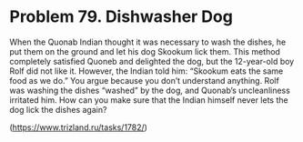 # Problem 79. Dishwasher Dog

When the Quonab Indian thought it was necessary to wash the dishes, he put them on the ground and let his dog Skookum lick them. This method completely satisfied Quoneb and delighted the dog, but the 12-year-old boy Rolf did not like it. However, the Indian told him: “Skookum eats the same food as we do.” You argue because you don’t understand anything. Rolf was washing the dishes “washed” by the dog, and Quonab’s uncleanliness irritated him. How can you make sure that the Indian himself never lets the dog lick the dishes again?

(https://www.trizland.ru/tasks/1782/)